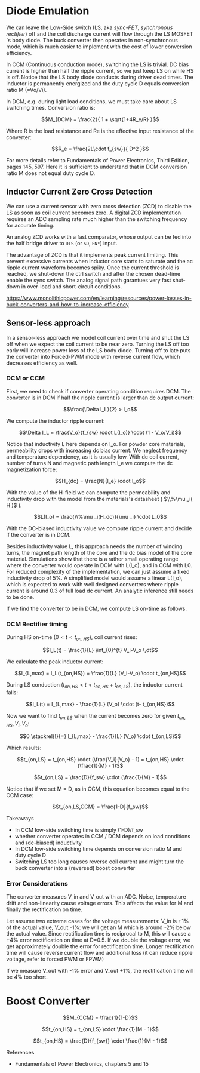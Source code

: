 # Diode Emulation


We can leave the Low-Side switch (LS, aka *sync-FET*, *synchronous
rectifier*) off and the coil discharge current will flow through the LS
MOSFET´s body diode. The buck converter then operates in non-synchronous
mode, which is much easier to implement with the cost of lower
conversion efficiency.

In CCM (Continuous conduction mode), switching the LS is trivial. DC
bias current is higher than half the ripple current, so we just keep LS
on while HS is off. Notice that the LS body diode conducts during driver
dead times. The inductor is permanently energized and the duty cycle D equals conversion ratio M (=Vo/Vi).

In DCM, e.g. during light load conditions, we must take care about LS
switching times. Conversion ratio is:

$$M_{DCM} = \frac{2}{ 1 + \sqrt{1+4R_e/R} }$$

Where R is the load resistance and Re is the effective input resistance
of the converter:

$$R_e = \frac{2L\cdot f_{sw}}{ D^2 }$$

For more details refer to Fundamentals of Power Electronics, Third
Edition, pages 145, 597. Here it is sufficient to understand that in DCM
conversion ratio M does not equal duty cycle D.

## Inductor Current Zero Cross Detection

We can use a current sensor with zero cross detection (ZCD) to disable
the LS as soon as coil current becomes zero. A digital ZCD
implementation requires an ADC sampling rate much higher than the
switching frequency for accurate timing.

An analog ZCD works with a fast comparator, whose output can be fed into
the half bridge driver to `DIS` (or `SD`, `EN*`) input.

The advantage of ZCD is that it implements peak current limiting. This
prevent excessive currents when inductor core starts to saturate and the
ac ripple current waveform becomes spiky. Once the current threshold is
reached, we shut-down the ctrl switch and after the chosen dead-time
enable the sync switch. The analog signal path garantues very fast
shut-down in over-load and short-circuit conditions.

<https://www.monolithicpower.com/en/learning/resources/power-losses-in-buck-converters-and-how-to-increase-efficiency>

## Sensor-less approach

In a sensor-less approach we model coil current over time and shut the
LS off when we expect the coil current to be near zero. Turning the LS
off too early will increase power loss of the LS body diode. Turning off
to late puts the converter into Forced-PWM mode with reverse current
flow, which decreases efficiency as well.

### DCM or CCM

First, we need to check if converter operating condition requires DCM.
The converter is in DCM if half the ripple current is larger than dc
output current:

$$\frac{\Delta I_L}{2} > I_o$$

We compute the inductor ripple current:

$$\Delta I_L = \frac{V_o}{f_{sw} \cdot L(I_o)} \cdot (1 - V_o/V_i)$$

Notice that inductivity L here depends on I_o. For powder core
materials, permeability drops with increasing dc bias current. We
neglect frequency and temperature dependency, as it is usually low. With
dc coil current, number of turns N and magnetic path length l_e we
compute the dc magnetization force:

$$H_{dc} = \frac{N}{l_e} \cdot I_o$$

With the value of the H-field we can compute the permeability and
inductivity drop with the model from the materials\'s datasheet
( $\\%\mu _i( H )$ ).

$$L(I_o) = \frac{\\%\mu _i(H_dc)}{\mu _i} \cdot L_0$$

With the DC-biased inductivity value we compute ripple current and
decide if the converter is in DCM.

Besides inductivity value L, this approach needs the number of winding
turns, the magnet path length of the core and the dc bias model of the
core material. Simulations show that there is a rather small
operating range where the converter would operate in DCM with L(I_o),
and in CCM with L0. For reduced complexity of the implementation, we can
just assume a fixed inductivity drop of 5%. A simplified model would assume a linear L(I_o), which is expected to work
with well designed converters where ripple current is around 0.3 of full load dc current.
An analytic inference still needs to be done.

If we find the converter to be in DCM, we compute LS on-time as follows.

### DCM Rectifier timing

During HS on-time ($0<t<t_{on,HS}$), coil current rises:

$$I_L(t) = \frac{1}{L} \int_{0}^{t} V_i-V_o \,dt$$

We calculate the peak inductor current:

$$I_{L,max} = I_L(t_{on,HS}) = \frac{1}{L} (V_i-V_o) \cdot t_{on,HS}$$

During LS conduction ($t_{on,HS}<t<t_{on,HS}+t_{on,LS}$), the inductor
current falls:

$$I_L(t) = I_{L,max} - \frac{1}{L} (V_o) \cdot (t- t_{on,HS})$$

Now we want to find $t_{on,LS}$ when the current becomes zero for given
$t_{on,HS}, V_i, V_o$:

$$0 \stackrel{!}{=} I_{L,max} - \frac{1}{L} (V_o) \cdot t_{on,LS}$$

Which results:

$$t_{on,LS} = t_{on,HS} \cdot (\frac{V_i}{V_o} - 1) = t_{on,HS} \cdot (\frac{1}{M} - 1)$$

$$t_{on,LS} = \frac{D}{f_sw} \cdot (\frac{1}{M} - 1)$$

Notice that if we set M = D, as in CCM, this equation becomes equal to
the CCM case:

$$t_{on,LS,CCM} = \frac{1-D}{f_sw}$$

Takeaways

- In CCM low-side switching time is simply (1-D)/f_sw
- whether converter operates in CCM / DCM depends on load conditions
  and (dc-biased) inductivity
- In DCM low-side switching time depends on conversion ratio M and
  duty cycle D
- Switching LS too long causes reverse coil current and might turn the
  buck converter into a (reversed) boost converter

### Error Considerations

The converter measures V_in and V_out with an ADC. Noise, temperature
drift and non-linearity cause voltage errors. This affects the value for
M and finally the rectification on time.

Let assume two extreme cases for the voltage measurements: V_in is +1%
of the actual value, V_out -1%: we will get an M which is around -2%
below the actual value. Since rectification time is reciprocal to M,
this will cause a +4% error rectification on time at D=0.5. If we double
the voltage error, we get approximately double the error for
rectification time. Longer rectification time will cause reverse current
flow and additional loss (it can reduce ripple voltage, refer to forced
PWM or FPWM)

If we measure V_out with -1% error and V_out +1%, the rectification time
will be 4% too short.

# Boost Converter

$$M_{CCM} = \frac{1}{1-D}$$

$$t_{on,HS} = t_{on,LS} \cdot \frac{1}{M - 1}$$

$$t_{on,HS} = \frac{D}{f_{sw}} \cdot \frac{1}{M - 1}$$

References

- Fundamentals of Power Electronics, chapters 5 and 15

